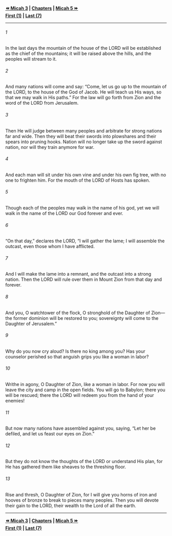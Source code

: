   
**[⏪ Micah 3](./Micah%203.md) | [Chapters](./_index.md) | [Micah 5 ⏩](./Micah%205.md)**  
**[First (1)](./Micah%201.md) | [Last (7)](./Micah%207.md)**  
  
---  
  
###### 1  
In the last days the mountain of the house of the LORD will be established as the chief of the mountains; it will be raised above the hills, and the peoples will stream to it.  
  
###### 2  
And many nations will come and say: “Come, let us go up to the mountain of the LORD, to the house of the God of Jacob. He will teach us His ways, so that we may walk in His paths.” For the law will go forth from Zion and the word of the LORD from Jerusalem.  
  
###### 3  
Then He will judge between many peoples and arbitrate for strong nations far and wide. Then they will beat their swords into plowshares and their spears into pruning hooks. Nation will no longer take up the sword against nation, nor will they train anymore for war.  
  
###### 4  
And each man will sit under his own vine and under his own fig tree, with no one to frighten him. For the mouth of the LORD of Hosts has spoken.  
  
###### 5  
Though each of the peoples may walk in the name of his god, yet we will walk in the name of the LORD our God forever and ever.  
  
###### 6  
“On that day,” declares the LORD, “I will gather the lame; I will assemble the outcast, even those whom I have afflicted.  
  
###### 7  
And I will make the lame into a remnant, and the outcast into a strong nation. Then the LORD will rule over them in Mount Zion from that day and forever.  
  
###### 8  
And you, O watchtower of the flock, O stronghold of the Daughter of Zion—the former dominion will be restored to you; sovereignty will come to the Daughter of Jerusalem.”  
  
###### 9  
Why do you now cry aloud? Is there no king among you? Has your counselor perished so that anguish grips you like a woman in labor?  
  
###### 10  
Writhe in agony, O Daughter of Zion, like a woman in labor. For now you will leave the city and camp in the open fields. You will go to Babylon; there you will be rescued; there the LORD will redeem you from the hand of your enemies!  
  
###### 11  
But now many nations have assembled against you, saying, “Let her be defiled, and let us feast our eyes on Zion.”  
  
###### 12  
But they do not know the thoughts of the LORD or understand His plan, for He has gathered them like sheaves to the threshing floor.  
  
###### 13  
Rise and thresh, O Daughter of Zion, for I will give you horns of iron and hooves of bronze to break to pieces many peoples. Then you will devote their gain to the LORD, their wealth to the Lord of all the earth.  
  
  
---  
  
**[⏪ Micah 3](./Micah%203.md) | [Chapters](./_index.md) | [Micah 5 ⏩](./Micah%205.md)**  
**[First (1)](./Micah%201.md) | [Last (7)](./Micah%207.md)**  
  
